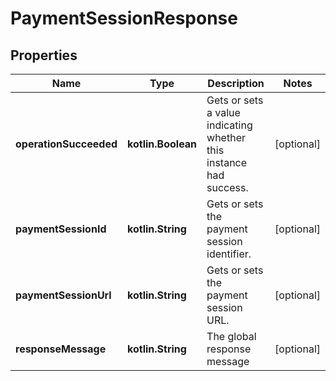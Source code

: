 
# PaymentSessionResponse

## Properties
Name | Type | Description | Notes
------------ | ------------- | ------------- | -------------
**operationSucceeded** | **kotlin.Boolean** | Gets or sets a value indicating whether this instance had success. |  [optional]
**paymentSessionId** | **kotlin.String** | Gets or sets the payment session identifier. |  [optional]
**paymentSessionUrl** | **kotlin.String** | Gets or sets the payment session URL. |  [optional]
**responseMessage** | **kotlin.String** | The global response message |  [optional]



